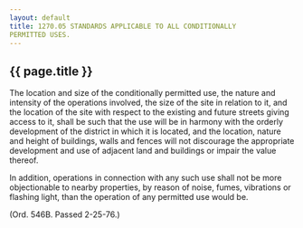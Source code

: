 ```yaml
---
layout: default 
title: 1270.05 STANDARDS APPLICABLE TO ALL CONDITIONALLY
PERMITTED USES.
---
```


{{ page.title }}
----------------

The location and size of the conditionally permitted use, the nature and
intensity of the operations involved, the size of the site in relation
to it, and the location of the site with respect to the existing and
future streets giving access to it, shall be such that the use will be
in harmony with the orderly development of the district in which it is
located, and the location, nature and height of buildings, walls and
fences will not discourage the appropriate development and use of
adjacent land and buildings or impair the value thereof.

In addition, operations in connection with any such use shall not be
more objectionable to nearby properties, by reason of noise, fumes,
vibrations or flashing light, than the operation of any permitted use
would be.

(Ord. 546B. Passed 2-25-76.)
